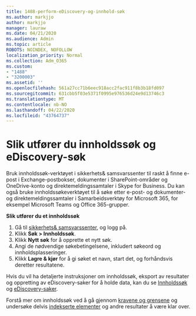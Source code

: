 ```yaml
---
title: 1488-perform-eDiscovery-og-innhold-søk
ms.author: markjjo
author: markjjo
manager: lauraw
ms.date: 04/21/2020
ms.audience: Admin
ms.topic: article
ROBOTS: NOINDEX, NOFOLLOW
localization_priority: Normal
ms.collection: Adm_O365
ms.custom:
- "1488"
- "3200003"
ms.assetid: ''
ms.openlocfilehash: 561a27cc71b6eec918acc2fac911f8b3b18fd097
ms.sourcegitcommit: 631cbb5f03e5371f0995e976536d24e9d13746c3
ms.translationtype: MT
ms.contentlocale: nb-NO
ms.lasthandoff: 04/22/2020
ms.locfileid: "43764737"
---
```

# <a name="how-to-perform-content-searches-and-ediscovery-searches"></a>Slik utfører du innholdssøk og eDiscovery-søk

Bruk innholdssøk-verktøyet i sikkerhets& samsvarssenter til raskt å finne e-post i Exchange-postbokser, dokumenter i SharePoint-områder og OneDrive-konto og direktemeldingssamtaler i Skype for Business. Du kan også bruke innholdssøkeverktøyet til å søke etter e-post- og dokumenter- og direktemeldingssamtaler i Samarbeidsverktøy for Microsoft 365, for eksempel Microsoft Teams og Office 365-grupper.

**Slik utfører du et innholdssøk**

1. Gå til [sikkerhets& samsvarssenter,](https://protection.office.com) og logg på.
2. Klikk **Søk > Innholdssøk**.
3. Klikk **Nytt søk** for å opprette et nytt søk.
4. Angi de nødvendige søkebetingelsene, inkludert søkeord og innholdsplasseringer.  
5. Klikk **Lagre & kjør** for å gi søket et navn, start det, og forhåndsvis deretter resultatene.

Hvis du vil ha detaljerte instruksjoner om innholdssøk, eksport av resultater og oppretting av eDiscovery-saker for å holde data, kan du se [Innholdssøk](https://docs.microsoft.com/office365/securitycompliance/content-search) og [eDiscovery-saker](https://docs.microsoft.com/office365/securitycompliance/ediscovery-cases).

Forstå mer om innholdssøk ved å gå gjennom [kravene og grensene](https://docs.microsoft.com/office365/securitycompliance/limits-for-content-search) og undersøke delvis [indekserte elementer](https://docs.microsoft.com/office365/securitycompliance/investigating-partially-indexed-items-in-ediscovery) og andre resultater å være klar over.